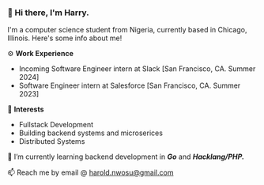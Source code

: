 ### 👋 Hi there, I'm Harry.

I'm a computer science student from Nigeria, currently based in Chicago, Illinois. Here's some info about me!

⚙️  **Work Experience**
  - Incoming Software Engineer intern at Slack [San Francisco, CA. Summer 2024]
  - Software Engineer intern at Salesforce [San Francisco, CA. Summer 2023]

🔭 **Interests**
  - Fullstack Development
  - Building backend systems and microserices
  - Distributed Systems
    
🌱 I’m currently learning backend development in ***Go*** and ***Hacklang/PHP.***

📫 Reach me by email @ harold.nwosu@gmail.com

<!--
**harrynwosu/harrynwosu** is a ✨ _special_ ✨ repository because its `README.md` (this file) appears on your GitHub profile.

Here are some ideas to get you started:

- 🔭 I’m currently working on ...
- 🌱 I’m currently learning ...
- 👯 I’m looking to collaborate on ...
- 🤔 I’m looking for help with ...
- 💬 Ask me about ...
- 📫 How to reach me: ...
- 😄 Pronouns: ...
- ⚡ Fun fact: ...
-->


